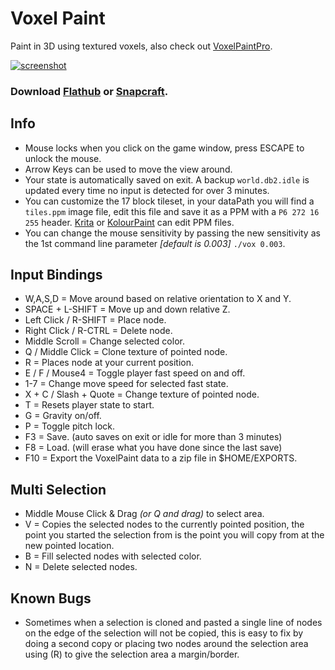 # Voxel Paint
Paint in 3D using textured voxels, also check out [VoxelPaintPro](https://github.com/mrbid/VoxelPaintPro).

[![screenshot](https://dashboard.snapcraft.io/site_media/appmedia/2023/07/Screenshot_2023-07-29_03-11-25.png)](https://www.youtube.com/watch?v=op3-aAQyGIA)

### Download [Flathub](https://flathub.org/apps/com.voxdsp.VoxelPaint) or [Snapcraft](https://snapcraft.io/voxelpaint).

## Info
* Mouse locks when you click on the game window, press ESCAPE to unlock the mouse.
* Arrow Keys can be used to move the view around.
* Your state is automatically saved on exit. A backup `world.db2.idle` is updated every time no input is detected for over 3 minutes.
* You can customize the 17 block tileset, in your dataPath you will find a `tiles.ppm` image file, edit this file and save it as a PPM with a `P6 272 16 255` header. [Krita](https://krita.org) or [KolourPaint](https://apps.kde.org/en-gb/kolourpaint/) can edit PPM files.
* You can change the mouse sensitivity by passing the new sensitivity as the 1st command line parameter *[default is 0.003]* `./vox 0.003`.

## Input Bindings
* W,A,S,D = Move around based on relative orientation to X and Y.
* SPACE + L-SHIFT = Move up and down relative Z.
* Left Click / R-SHIFT = Place node.
* Right Click / R-CTRL = Delete node.
* Middle Scroll = Change selected color.
* Q / Middle Click = Clone texture of pointed node.
* R = Places node at your current position.
* E / F / Mouse4 = Toggle player fast speed on and off.
* 1-7 = Change move speed for selected fast state.
* X + C / Slash + Quote = Change texture of pointed node.
* T = Resets player state to start.
* G = Gravity on/off.
* P = Toggle pitch lock.
* F3 = Save. (auto saves on exit or idle for more than 3 minutes)
* F8 = Load. (will erase what you have done since the last save)
* F10 = Export the VoxelPaint data to a zip file in $HOME/EXPORTS.

## Multi Selection
* Middle Mouse Click & Drag *(or Q and drag)* to select area.
* V = Copies the selected nodes to the currently pointed position, the point you started the selection from is the point you will copy from at the new pointed location.
* B = Fill selected nodes with selected color.
* N = Delete selected nodes.

## Known Bugs
* Sometimes when a selection is cloned and pasted a single line of nodes on the edge of the selection will not be copied, this is easy to fix by doing a second copy or placing two nodes around the selection area using (R) to give the selection area a margin/border.
